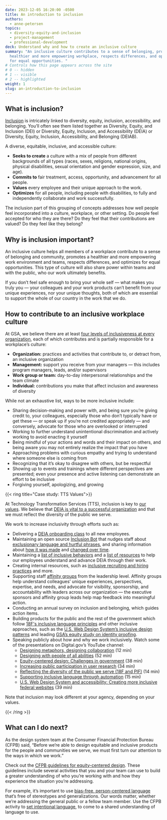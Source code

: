 ```yaml
---
date: 2023-12-05 16:20:00 -0500
title: An introduction to inclusion
authors:
  - anne-petersen
topics:
  - diversity-equity-and-inclusion
  - project-management
  - professional-development
deck: Understand why and how to create an inclusive culture
summary: "An inclusive culture contributes to a sense of belonging, promotes a
  healthier and more empowering workplace, respects differences, and optimizes
  for equal opportunities. "
# Controls how this page appears across the site
# 0 -- hidden
# 1 -- visible
# 2 -- highlighted
weight: 1
slug: an-introduction-to-inclusion
---
```

## What is inclusion?

[Inclusion](https://digital.gov/topics/diversity-equity-and-inclusion/) is intricately linked to diversity, equity, inclusion, accessibility, and belonging. You’ll often see them listed together as Diversity, Equity, and Inclusion (DEI) or Diversity, Equity, Inclusion, and Accessibility (DEIA) or Diversity, Equity, Inclusion, Accessibility, and Belonging (DEIAB).

A diverse, equitable, inclusive, and accessible culture:

* **Seeks to create** a culture with a mix of people from different backgrounds of all types (races, sexes, religions, national origins, physical disabilities, sexual orientation and gender expression, size, and age).
* **Commits to** fair treatment, access, opportunity, and advancement for all people.
* **Values** every employee and their unique approach to the work.
* **Optimizes** for all people, including people with disabilities, to fully and independently collaborate and work successfully.

The inclusion part of this grouping of concepts addresses how well people feel incorporated into a culture, workplace, or other setting. Do people feel accepted for who they are there? Do they feel that their contributions are valued? Do they feel like they belong?

## Why is inclusion important?

An inclusive culture helps all members of a workplace contribute to a sense of belonging and community, promotes a healthier and more empowering work environment and teams, respects differences, and optimizes for equal opportunities. This type of culture will also share power within teams and with the public, who our work ultimately benefits.

If you don’t feel safe enough to bring your whole self — what makes you truly you — your colleagues and your work products can’t benefit from your unique experiences, nor your unique thoughts, both of which are essential to support the whole of our country in the work that we do.

## How to contribute to an inclusive workplace culture

At GSA, we believe there are at least [four levels of inclusiveness at every organization](https://handbook.tts.gsa.gov/general-information-and-resources/inclusive-behaviors/), each of which contributes and is partially responsible for a workplace’s culture:

* **Organization:** practices and activities that contribute to, or detract from, an inclusive organization
* **Management:** support you receive from your managers — this includes program managers, leads, and/or supervisors
* **Work group or team:** day-to-day interpersonal relationships and the team climate 
* **Individual:** contributions you make that affect inclusion and awareness of diversity

While not an exhaustive list, ways to be more inclusive include:

* Sharing decision-making and power with, and being sure you’re giving credit to, your colleagues, especially those who don’t typically have or get these — or speak up if you’re not credited appropriately — and conversely, advocate for those who are overlooked or interrupted
* Working to further understand unintentional discrimination and actively working to avoid enacting it yourself
* Being mindful of your actions and words and their impact on others, and being aware you may not entirely realize the impact that you have 
* Approaching problems with curious empathy and trying to understand where someone else is coming from
* Recognizing that it’s okay to disagree with others, but be respectful
* Showing up to events and trainings where different perspectives are presented; even your presence and active listening can demonstrate an effort to be inclusive
* Forgiving yourself, apologizing, and growing

{{< ring title="Case study: TTS Values">}}

At Technology Transformation Services (TTS), inclusion is key to [our values](https://handbook.tts.gsa.gov/about-us/tts-history/#our-values-2). We believe that [DEIA is vital to a successful organization](https://handbook.tts.gsa.gov/about-us/deia/) and that we must reflect the diversity of the public we serve. 

We work to increase inclusivity through efforts such as:

* Delivering a [DEIA onboarding class](https://handbook.tts.gsa.gov/getting-started/classes/) to all new employees.
* Maintaining an open source [Inclusion Bot](https://handbook.tts.gsa.gov/general-information-and-resources/inclusion-bot/) that nudges staff about [exclusionary language and hurtful phrases](https://github.com/18F/charlie/blob/main/InclusionBot.md#background), and sharing information about [how it was made](https://18f.gsa.gov/2016/01/12/hacking-inclusion-by-customizing-a-slack-bot/) and [changed over time](https://18f.gsa.gov/2022/11/14/improving-inclusion-continuously-how-we-iterated-on-our-bot-to-promote-more-inclusive-and-thoughtful-language/).
* Maintaining a [list of inclusive behaviors](https://handbook.tts.gsa.gov/general-information-and-resources/inclusive-behaviors/) and a [list of resources](https://handbook.tts.gsa.gov/general-information-and-resources/deia-resources/) to help our employees understand and advance DEIA through their work.
* Creating internal resources, such as [inclusive recruiting and hiring practices](https://eng-hiring.18f.gov/) and more.
* Supporting staff [affinity groups](https://handbook.tts.gsa.gov/training-and-development/working-groups-and-guilds-101/) from the leadership level. Affinity groups help understand colleagues’ unique experiences, perspectives, expertise, and needs, and advocate for visibility, sponsorship, and accountability with leaders across our organization — the executive sponsors and affinity group leads help map feedback into meaningful action.
* Conducting an annual survey on inclusion and belonging, which guides action items.
* Building products for the public and the rest of the government which follow [18F's inclusive language principles](https://content-guide.18f.gov/our-style/inclusive-language/) and other inclusive approaches, such as the [U.S. Web Design System’s inclusive design patterns](https://designsystem.digital.gov/together/) and leading [GSA’s equity study on identity proofing](https://www.gsa.gov/governmentwide-initiatives/diversity-equity-inclusion-and-accessibility/equity-study-on-remote-identity-proofing).
* Speaking publicly about how and why we work inclusively. Watch some of the presentations on Digital.gov’s YouTube channel:
  * [Designing metaphors, designing collaboration](https://www.youtube.com/watch?v=4Fz9xqu89XU) (12 min)
  * [Designing with people of all abilities](https://www.youtube.com/watch?v=_QjXiQOa33Y) (52 min)
  * [Equity-centered design: Challenges in government](https://www.youtube.com/watch?v=j1ZJO8maV7s) (38 min)
  * [Increasing public participation in user research](https://www.youtube.com/watch?v=LI0uhEi70gc) (34 min)
  * [Reflecting the diversity of the public we serve (18F and PIF)](https://www.youtube.com/watch?v=fYEoLKEbjlo) (14 min)
  * [Supporting inclusive language through automation](https://www.youtube.com/watch?v=4xwC2q8G4J8&t=4s) (15 min)
  * [U.S. Web Design System and accessibility: Creating more inclusive federal websites](https://www.youtube.com/watch?v=D-CQtJYBZz0) (39 min)

Note that inclusion may look different at your agency, depending on your values.

{{< /ring >}}

## What can I do next?

As the design system team at the Consumer Financial Protection Bureau (CFPB) said, “Before we’re able to design equitable and inclusive products for the people and communities we serve, we must first turn our attention to the ways in which we work.”

Check out the [CFPB guidelines for equity-centered design](https://cfpb.github.io/design-system/guidelines/overview). These guidelines include several activities that you and your team can use to build a greater understanding of who you’re working with and how they experience the situation you’re addressing.

For example, it’s important to use [bias-free, person-centered language](https://cfpb.github.io/design-system/guidelines/setting-the-foundation#use-bias-free-person-centered-language) that’s free of stereotypes and generalizations. Our words matter, whether we’re addressing the general public or a fellow team member. Use the CFPB activity to ﻿[set intentional language](https://cfpb.github.io/design-system/guidelines/setting-the-foundation#set-intentional-language), to come to a shared understanding of language to use.
